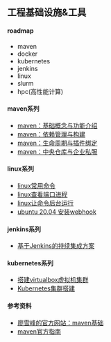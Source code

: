 ## 工程基础设施&工具

#### roadmap

- maven
- docker
- kubernetes
- jenkins
- linux
- slurm
- hpc(高性能计算)

#### maven系列

- [maven：基础概念与功能介绍](/docs/maven/)
- [maven：依赖管理与构建](/docs/maven/)
- [maven：生命周期与插件绑定](/docs/maven/)
- [maven：中央仓库与企业私服](/docs/maven/)

#### linux系列

- [linux常用命令](/docs/linux/linux常用命令.md)
- [linux查看端口进程](https://cloud.tencent.com/developer/article/1721588)
- [linux让命令后台运行](https://zhuanlan.zhihu.com/p/389045898)  
- [ubuntu 20.04 安装webhook](/docs/linux/ubuntu20.04安装webhook.md)

#### jenkins系列

- [基于Jenkins的持续集成方案](docs/jenkins/基于jenkins的持续集成方案.md)

#### kubernetes系列

- [搭建virtualbox虚拟机集群](docs/kubernetes/搭建virtualbox虚拟机集群.md)
- [Kubernetes集群搭建](docs/kubernetes/Kubernetes集群搭建.md)

#### 参考资料

- [廖雪峰的官方网站：maven基础](https://www.liaoxuefeng.com/wiki/1252599548343744/1309301146648610)
- [maven官方指南](https://maven.apache.org/guides/getting-started/maven-in-five-minutes.html)
